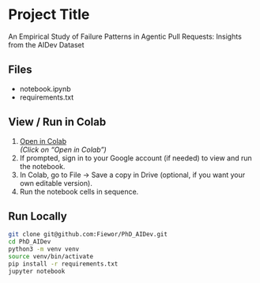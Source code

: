 # Project Title
An Empirical Study of Failure Patterns in Agentic Pull Requests: Insights from the AIDev Dataset


## Files  
- notebook.ipynb  
- requirements.txt  

## View / Run in Colab  
1. [Open in Colab](https://colab.research.google.com/drive/147ZtJruf8LDKn8zQCTNEYSgq8JsiVtsL)  
*(Click on “Open in Colab”)*
2. If prompted, sign in to your Google account (if needed) to view and run the notebook.
3. In Colab, go to File → Save a copy in Drive (optional, if you want your own editable version).
4. Run the notebook cells in sequence.

## Run Locally

```bash
git clone git@github.com:Fiewor/PhD_AIDev.git
cd PhD_AIDev
python3 -m venv venv
source venv/bin/activate
pip install -r requirements.txt
jupyter notebook

